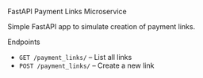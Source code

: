 FastAPI Payment Links Microservice

Simple FastAPI app to simulate creation of payment links.

Endpoints

- `GET /payment_links/` – List all links
- `POST /payment_links/` – Create a new link


